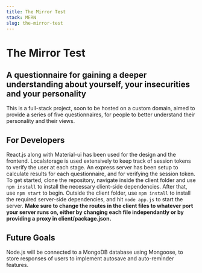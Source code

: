```yaml
---
title: The Mirror Test
stack: MERN
slug: the-mirror-test
---
```


# The Mirror Test
## A questionnaire for gaining a deeper understanding about yourself, your insecurities and your personality
This is a full-stack project, soon to be hosted on a custom domain, aimed to provide a series of five questionnaires, for people to better understand their personality
and their views.

## For Developers
React.js along with Material-ui has been used for the design and the frontend. Localstorage is used extensively to keep track of session tokens to verify the user at each stage.
An express server has been setup to calculate results for each questionnaire, and for verifying the session token. 
To get started, clone the repository, navigate inside the client folder and use ``` npm install ``` to install the necessary client-side dependencies. After that,
use ``` npm start ``` to begin.
Outside the client folder, use ``` npm install ``` to install the required server-side dependencies, and hit ``` node app.js ``` to start the server.
**Make sure to change the routes in the client files to whatever port your server runs on, either by changing each file independantly or by providing a proxy in
client/package.json.**

## Future Goals
Node.js will be connected to a MongoDB database using Mongoose, to store responses of users to implement autosave and auto-reminder features.

